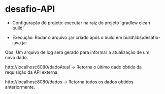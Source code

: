 # desafio-API 

* Configuração do projeto: executar na raiz do projeto 'gradlew clean build'

* Execução: Rodar o arquivo .jar criado após o build em build\libs\desafio-java.jar

Obs: Um arquivo de log será gerado para informar a atualização de um novo dado.

http://localhost:8080/dadoAtual -> Retorna o último dado obtido da requisição da API externa.

http://localhost:8080/dados -> Retorna todos os dados obtidos anteriormente.
